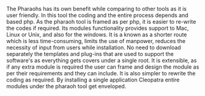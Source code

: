 The Pharaohs has its own benefit while comparing to other tools as it is user friendly. In this tool the coding and the entire process depends and based php. As the pharaoh tool is framed as per php, it is easier to re-write the codes if required. Its modules functionality provides support to Mac, Linux or Unix, and also for the windows.
It is a known as a shorter route which is less time-consuming, limits the use of manpower, reduces the necessity of input from users while installation. No need to download separately the templates and plug-ins that are used to support the software's as everything gets covers under a single root.
It is extensible, as if any extra module is required the user can frame and design the module as per their requirements and they can include. It is also simpler to rewrite the coding as required.
By installing a single application Cleopatra entire modules under the pharaoh tool get enveloped.
